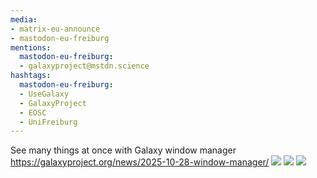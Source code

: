 ```yaml
---
media:
- matrix-eu-announce
- mastodon-eu-freiburg
mentions:
  mastodon-eu-freiburg:
  - galaxyproject@mstdn.science
hashtags:
  mastodon-eu-freiburg:
  - UseGalaxy
  - GalaxyProject
  - EOSC
  - UniFreiburg
---
```

See many things at once with Galaxy window manager
https://galaxyproject.org/news/2025-10-28-window-manager/
![](https://galaxyproject.org/assets/static/washing-windows.209aa28.d8fb8f2bd01418a4dade65f16d9015f4.png)
![](https://galaxyproject.org/assets/static/window_manager.80ca9ab.bee8ddd26df88642f0ab5fe7fc3097e9.svg)
![](https://galaxyproject.org/assets/static/wm.0a64142.dfde6fba58f18b2603f5a7c1389c354c.png)